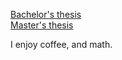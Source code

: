 [Bachelor's thesis](https://www.diva-portal.org/smash/record.jsf?aq2=%5B%5B%5D%5D&c=6&af=%5B%5D&searchType=SIMPLE&sortOrder2=title_sort_asc&query=Wilhelm+%C3%85gren&language=en&pid=diva2%3A1450578&aq=%5B%5B%5D%5D&sf=all&aqe=%5B%5D&sortOrder=author_sort_asc&onlyFullText=false&noOfRows=50&dswid=-221)<br>[Master's thesis](https://www.diva-portal.org/smash/record.jsf?aq2=%5B%5B%5D%5D&c=10&af=%5B%5D&searchType=SIMPLE&sortOrder2=title_sort_asc&query=Wilhelm+%C3%85gren&language=en&pid=diva2%3A1702325&aq=%5B%5B%5D%5D&sf=all&aqe=%5B%5D&sortOrder=author_sort_asc&onlyFullText=false&noOfRows=50&dswid=-4097)

I enjoy coffee, and math.
